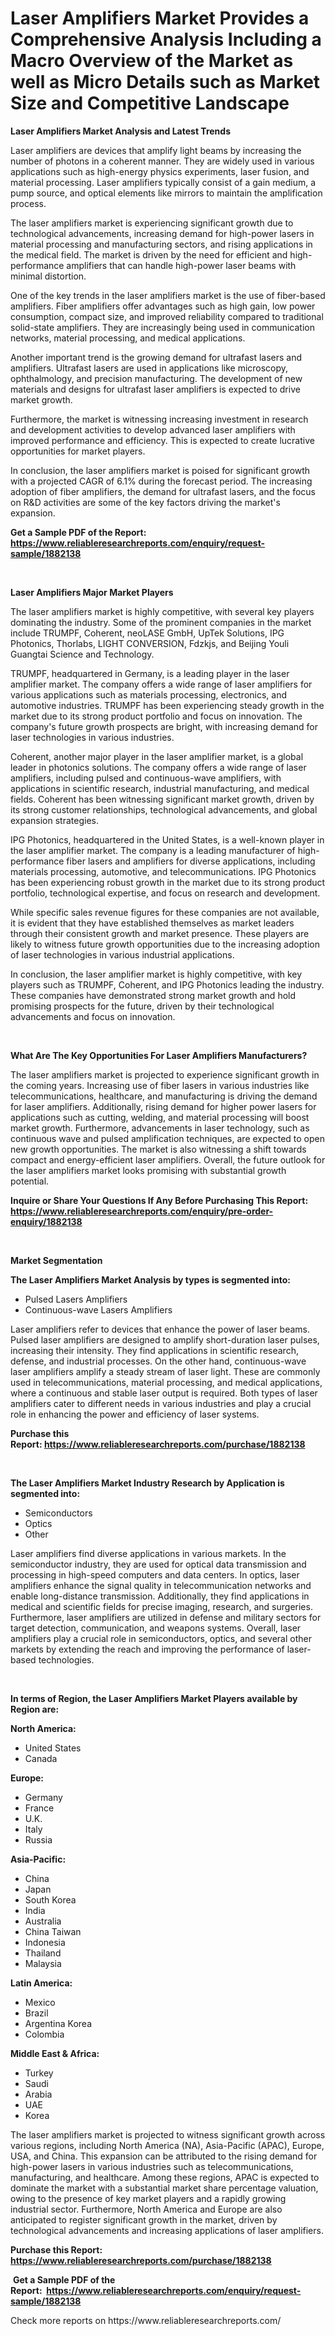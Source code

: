 <p><h1>Laser Amplifiers Market Provides a Comprehensive Analysis Including a Macro Overview of the Market as well as Micro Details such as Market Size and Competitive Landscape</h1></p><p><strong>Laser Amplifiers Market Analysis and Latest Trends</strong></p>
<p><p>Laser amplifiers are devices that amplify light beams by increasing the number of photons in a coherent manner. They are widely used in various applications such as high-energy physics experiments, laser fusion, and material processing. Laser amplifiers typically consist of a gain medium, a pump source, and optical elements like mirrors to maintain the amplification process.</p><p>The laser amplifiers market is experiencing significant growth due to technological advancements, increasing demand for high-power lasers in material processing and manufacturing sectors, and rising applications in the medical field. The market is driven by the need for efficient and high-performance amplifiers that can handle high-power laser beams with minimal distortion.</p><p>One of the key trends in the laser amplifiers market is the use of fiber-based amplifiers. Fiber amplifiers offer advantages such as high gain, low power consumption, compact size, and improved reliability compared to traditional solid-state amplifiers. They are increasingly being used in communication networks, material processing, and medical applications.</p><p>Another important trend is the growing demand for ultrafast lasers and amplifiers. Ultrafast lasers are used in applications like microscopy, ophthalmology, and precision manufacturing. The development of new materials and designs for ultrafast laser amplifiers is expected to drive market growth.</p><p>Furthermore, the market is witnessing increasing investment in research and development activities to develop advanced laser amplifiers with improved performance and efficiency. This is expected to create lucrative opportunities for market players.</p><p>In conclusion, the laser amplifiers market is poised for significant growth with a projected CAGR of 6.1% during the forecast period. The increasing adoption of fiber amplifiers, the demand for ultrafast lasers, and the focus on R&D activities are some of the key factors driving the market's expansion.</p></p>
<p><strong>Get a Sample PDF of the Report:&nbsp; <a href="https://www.reliableresearchreports.com/enquiry/request-sample/1882138">https://www.reliableresearchreports.com/enquiry/request-sample/1882138</a></strong></p>
<p>&nbsp;</p>
<p><strong>Laser Amplifiers Major Market Players</strong></p>
<p><p>The laser amplifiers market is highly competitive, with several key players dominating the industry. Some of the prominent companies in the market include TRUMPF, Coherent, neoLASE GmbH, UpTek Solutions, IPG Photonics, Thorlabs, LIGHT CONVERSION, Fdzkjs, and Beijing Youli Guangtai Science and Technology.</p><p>TRUMPF, headquartered in Germany, is a leading player in the laser amplifier market. The company offers a wide range of laser amplifiers for various applications such as materials processing, electronics, and automotive industries. TRUMPF has been experiencing steady growth in the market due to its strong product portfolio and focus on innovation. The company's future growth prospects are bright, with increasing demand for laser technologies in various industries.</p><p>Coherent, another major player in the laser amplifier market, is a global leader in photonics solutions. The company offers a wide range of laser amplifiers, including pulsed and continuous-wave amplifiers, with applications in scientific research, industrial manufacturing, and medical fields. Coherent has been witnessing significant market growth, driven by its strong customer relationships, technological advancements, and global expansion strategies.</p><p>IPG Photonics, headquartered in the United States, is a well-known player in the laser amplifier market. The company is a leading manufacturer of high-performance fiber lasers and amplifiers for diverse applications, including materials processing, automotive, and telecommunications. IPG Photonics has been experiencing robust growth in the market due to its strong product portfolio, technological expertise, and focus on research and development.</p><p>While specific sales revenue figures for these companies are not available, it is evident that they have established themselves as market leaders through their consistent growth and market presence. These players are likely to witness future growth opportunities due to the increasing adoption of laser technologies in various industrial applications.</p><p>In conclusion, the laser amplifier market is highly competitive, with key players such as TRUMPF, Coherent, and IPG Photonics leading the industry. These companies have demonstrated strong market growth and hold promising prospects for the future, driven by their technological advancements and focus on innovation.</p></p>
<p>&nbsp;</p>
<p><strong>What Are The Key Opportunities For Laser Amplifiers Manufacturers?</strong></p>
<p><p>The laser amplifiers market is projected to experience significant growth in the coming years. Increasing use of fiber lasers in various industries like telecommunications, healthcare, and manufacturing is driving the demand for laser amplifiers. Additionally, rising demand for higher power lasers for applications such as cutting, welding, and material processing will boost market growth. Furthermore, advancements in laser technology, such as continuous wave and pulsed amplification techniques, are expected to open new growth opportunities. The market is also witnessing a shift towards compact and energy-efficient laser amplifiers. Overall, the future outlook for the laser amplifiers market looks promising with substantial growth potential.</p></p>
<p><strong>Inquire or Share Your Questions If Any Before Purchasing This Report: <a href="https://www.reliableresearchreports.com/enquiry/pre-order-enquiry/1882138">https://www.reliableresearchreports.com/enquiry/pre-order-enquiry/1882138</a></strong></p>
<p>&nbsp;</p>
<p><strong>Market Segmentation</strong></p>
<p><strong>The Laser Amplifiers Market Analysis by types is segmented into:</strong></p>
<p><ul><li>Pulsed Lasers Amplifiers</li><li>Continuous-wave Lasers Amplifiers</li></ul></p>
<p><p>Laser amplifiers refer to devices that enhance the power of laser beams. Pulsed laser amplifiers are designed to amplify short-duration laser pulses, increasing their intensity. They find applications in scientific research, defense, and industrial processes. On the other hand, continuous-wave laser amplifiers amplify a steady stream of laser light. These are commonly used in telecommunications, material processing, and medical applications, where a continuous and stable laser output is required. Both types of laser amplifiers cater to different needs in various industries and play a crucial role in enhancing the power and efficiency of laser systems.</p></p>
<p><strong>Purchase this Report:&nbsp;<a href="https://www.reliableresearchreports.com/purchase/1882138">https://www.reliableresearchreports.com/purchase/1882138</a></strong></p>
<p>&nbsp;</p>
<p><strong>The Laser Amplifiers Market Industry Research by Application is segmented into:</strong></p>
<p><ul><li>Semiconductors</li><li>Optics</li><li>Other</li></ul></p>
<p><p>Laser amplifiers find diverse applications in various markets. In the semiconductor industry, they are used for optical data transmission and processing in high-speed computers and data centers. In optics, laser amplifiers enhance the signal quality in telecommunication networks and enable long-distance transmission. Additionally, they find applications in medical and scientific fields for precise imaging, research, and surgeries. Furthermore, laser amplifiers are utilized in defense and military sectors for target detection, communication, and weapons systems. Overall, laser amplifiers play a crucial role in semiconductors, optics, and several other markets by extending the reach and improving the performance of laser-based technologies.</p></p>
<p>&nbsp;</p>
<p><strong>In terms of Region, the Laser Amplifiers Market Players available by Region are:</strong></p>
<p>
    <p> <strong> North America: </strong>
        <ul>
            <li>United States</li>
            <li>Canada</li>
        </ul>
        </p> 
    <p> <strong> Europe: </strong>
        <ul>
            <li>Germany</li>
            <li>France</li>
            <li>U.K.</li>
            <li>Italy</li>
            <li>Russia</li>
        </ul>
        </p> 
    <p> <strong> Asia-Pacific: </strong>
        <ul>
            <li>China</li>
            <li>Japan</li>
            <li>South Korea</li>
            <li>India</li>
            <li>Australia</li>
            <li>China Taiwan</li>
            <li>Indonesia</li>
            <li>Thailand</li>
            <li>Malaysia</li>
        </ul>
        </p> 
    <p> <strong> Latin America: </strong>
        <ul>
            <li>Mexico</li>
            <li>Brazil</li>
            <li>Argentina Korea</li>
            <li>Colombia</li>
        </ul>
        </p> 
    <p> <strong> Middle East & Africa: </strong>
        <ul>
            <li>Turkey</li>
            <li>Saudi</li>
            <li>Arabia</li>
            <li>UAE</li>
            <li>Korea</li>
        </ul>
    </p>
    </p>
<p><p>The laser amplifiers market is projected to witness significant growth across various regions, including North America (NA), Asia-Pacific (APAC), Europe, USA, and China. This expansion can be attributed to the rising demand for high-power lasers in various industries such as telecommunications, manufacturing, and healthcare. Among these regions, APAC is expected to dominate the market with a substantial market share percentage valuation, owing to the presence of key market players and a rapidly growing industrial sector. Furthermore, North America and Europe are also anticipated to register significant growth in the market, driven by technological advancements and increasing applications of laser amplifiers.</p></p>
<p><strong>Purchase this Report: <a href="https://www.reliableresearchreports.com/purchase/1882138">https://www.reliableresearchreports.com/purchase/1882138</a></strong></p>
<p>&nbsp;<strong>Get a Sample PDF of the Report:&nbsp;&nbsp;<a href="https://www.reliableresearchreports.com/enquiry/request-sample/1882138">https://www.reliableresearchreports.com/enquiry/request-sample/1882138</a></strong></p>
<p><strong></strong></p>
<p>Check more reports on https://www.reliableresearchreports.com/</p>